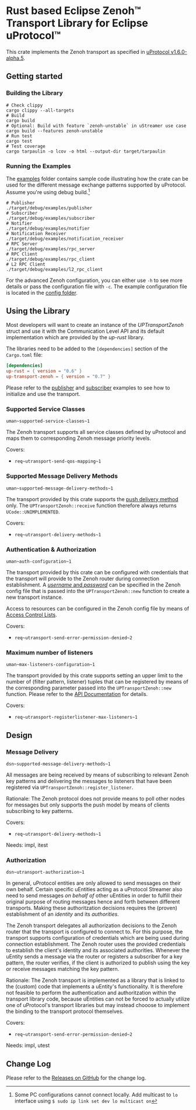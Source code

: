 # Rust based Eclipse Zenoh&trade; Transport Library for Eclipse uProtocol&trade;

This crate implements the Zenoh transport as specified in [uProtocol v1.6.0-alpha.5](https://github.com/eclipse-uprotocol/up-spec/tree/v1.6.0-alpha.5).

## Getting started

### Building the Library

```shell
# Check clippy
cargo clippy --all-targets
# Build
cargo build
# Optional: Build with feature `zenoh-unstable` in uStreamer use case
cargo build --features zenoh-unstable
# Run test
cargo test
# Test coverage
cargo tarpaulin -o lcov -o html --output-dir target/tarpaulin
```

### Running the Examples

The [examples](examples) folder contains sample code illustrating how the crate can be used for the different message exchange patterns supported by uProtocol.
Assume you're using debug build.[^1]

```shell
# Publisher
./target/debug/examples/publisher
# Subscriber
./target/debug/examples/subscriber
# Notifier
./target/debug/examples/notifier
# Notification Receiver
./target/debug/examples/notification_receiver
# RPC Server
./target/debug/examples/rpc_server
# RPC Client
./target/debug/examples/rpc_client
# L2 RPC Client
./target/debug/examples/l2_rpc_client
```

For the advanced Zenoh configuration, you can either use `-h` to see more details or pass the configuration file with `-c`.
The example configuration file is located in the [config folder](config).

## Using the Library

Most developers will want to create an instance of the *UPTransportZenoh* struct and use it with the Communication Level API and its default implementation which are provided by the *up-rust* library.

The libraries need to be added to the `[dependencies]` section of the `Cargo.toml` file:

```toml
[dependencies]
up-rust = { version = "0.6" }
up-transport-zenoh = { version = "0.7" }
```

Please refer to the [publisher](/examples/publisher.rs) and [subscriber](/examples/subscriber.rs) examples to see how to initialize and use the transport.

### Supported Service Classes
`uman~supported-service-classes~1`

The Zenoh transport supports all service classes defined by uProtocol and maps them to corresponding Zenoh message priority levels.

Covers:
- `req~utransport-send-qos-mapping~1`

### Supported Message Delivery Methods
`uman~supported-message-delivery-methods~1`

The transport provided by this crate supports the [push delivery method](https://github.com/eclipse-uprotocol/up-spec/blob/v1.6.0-alpha.5/up-l1/README.adoc#5-message-delivery) only.
The `UPTransportZenoh::receive` function therefore always returns `UCode::UNIMPLEMENTED`.

Covers:
- `req~utransport-delivery-methods~1`

### Authentication & Authorization
`uman~auth-configuration~1`

The transport provided by this crate can be configured with credentials that the transport will provide to the Zenoh router during connection establishment. A [_username_ and _password_](https://zenoh.io/docs/manual/user-password/) can be specified in the Zenoh config file that is passed into the `UPTransportZenoh::new` function to create a new transport instance.

Access to resources can be configured in the Zenoh config file by means of [Access Control Lists](https://zenoh.io/docs/manual/access-control/).

Covers:
- `req~utransport-send-error-permission-denied~2`

### Maximum number of listeners
`uman~max-listeners-configuration~1`

The transport provided by this crate supports setting an upper limit to the number of (filter pattern, listener) tuples that can be registered by means of the corresponding parameter passed into the `UPTransportZenoh::new` function. Please refer to the [API Documentation](https://docs.rs/up-transport-zenoh/) for details.

Covers:
- `req~utransport-registerlistener-max-listeners~1`

## Design

### Message Delivery
`dsn~supported-message-delivery-methods~1`

All messages are being received by means of subscribing to relevant Zenoh key patterns and delivering the messages to listeners that have been registered via `UPTransportZenoh::register_listener`.

Rationale:
The Zenoh protocol does not provide means to poll other nodes for messages but only supports the push model by means of clients subscribing to key patterns.

Covers:
- `req~utransport-delivery-methods~1`

Needs: impl, itest

### Authorization
`dsn~utransport-authorization~1`

In general, uProtocol entities are only allowed to send messages on their own behalf. Certain specific uEntities acting as a uProtocol Streamer also need to send messages _on behalf of_ other uEntities in order to fulfill their original purpose of routing messages hence and forth between different transports. Making these authoritzation decisions requires the (proven) establishment of an _identity_ and its _authorities_.

The Zenoh transport delegates all authorization decisions to the Zenoh router that the transport is configured to connect to. For this purpose, the transport supports configuration of credentials which are being used during connection establishment. The Zenoh router uses the provided credentials to establish the client's identity and its associated authorities. Whenever the uEntity sends a message via the router or registers a subscriber for a key pattern, the router verifies, if the client is authorized to publish using the key or receive messages matching the key pattern.

Rationale:
The Zenoh transport is implemented as a library that is linked to the (custom) code that implements a uEntity's functionality. It is therefore not feasible to perform the authentication and authoritzation within the transport library code, because uEntities can not be forced to actually utilize one of uProtocol's transport libraries but may instead chooose to implement the binding to the transport protocol themselves.

Covers:
- `req~utransport-send-error-permission-denied~2`

Needs: impl, utest

## Change Log

Please refer to the [Releases on GitHub](https://github.com/eclipse-uprotocol/up-transport-zenoh-rust/releases) for the change log.

[^1]: Some PC configurations cannot connect locally. Add multicast to `lo` interface using
  ` $ sudo ip link set dev lo multicast on `
